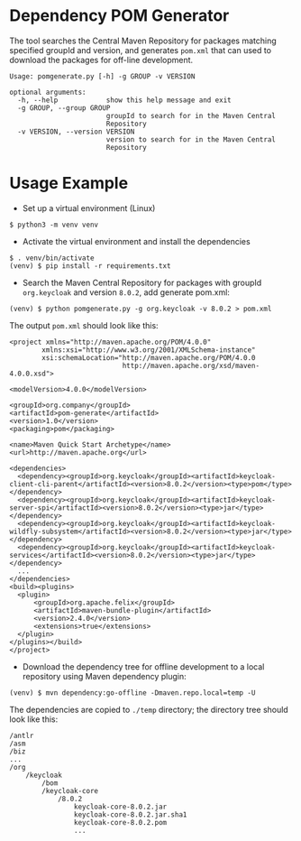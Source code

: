 # Dependency POM Generator

The tool searches the Central Maven Repository for packages matching specified groupId and version, 
and generates  `pom.xml` that can used to download the packages for off-line development. 

```
Usage: pomgenerate.py [-h] -g GROUP -v VERSION

optional arguments:
  -h, --help            show this help message and exit
  -g GROUP, --group GROUP
                        groupId to search for in the Maven Central
                        Repository
  -v VERSION, --version VERSION
                        version to search for in the Maven Central
                        Repository
```

# Usage Example

- Set up a virtual environment (Linux)
```
$ python3 -m venv venv
```
- Activate the virtual environment and install the dependencies
```
$ . venv/bin/activate
(venv) $ pip install -r requirements.txt
```
- Search the Maven Central Repository for packages with groupId `org.keycloak` and version `8.0.2`,
  add generate pom.xml:
```
(venv) $ python pomgenerate.py -g org.keycloak -v 8.0.2 > pom.xml
```
The output `pom.xml` should look like this:
```
<project xmlns="http://maven.apache.org/POM/4.0.0"
        xmlns:xsi="http://www.w3.org/2001/XMLSchema-instance"
        xsi:schemaLocation="http://maven.apache.org/POM/4.0.0
                            http://maven.apache.org/xsd/maven-4.0.0.xsd">

<modelVersion>4.0.0</modelVersion>

<groupId>org.company</groupId>
<artifactId>pom-generate</artifactId>
<version>1.0</version>
<packaging>pom</packaging>

<name>Maven Quick Start Archetype</name>
<url>http://maven.apache.org</url>

<dependencies>  
  <dependency><groupId>org.keycloak</groupId><artifactId>keycloak-client-cli-parent</artifactId><version>8.0.2</version><type>pom</type></dependency>
  <dependency><groupId>org.keycloak</groupId><artifactId>keycloak-server-spi</artifactId><version>8.0.2</version><type>jar</type></dependency>
  <dependency><groupId>org.keycloak</groupId><artifactId>keycloak-wildfly-subsystem</artifactId><version>8.0.2</version><type>jar</type></dependency>
  <dependency><groupId>org.keycloak</groupId><artifactId>keycloak-services</artifactId><version>8.0.2</version><type>jar</type></dependency>
  ...
</dependencies>
<build><plugins>
  <plugin>
      <groupId>org.apache.felix</groupId>
      <artifactId>maven-bundle-plugin</artifactId>
      <version>2.4.0</version>
      <extensions>true</extensions>
  </plugin>
</plugins></build>
</project>

```

- Download the dependency tree for offline development to a local repository using Maven dependency plugin:
```
(venv) $ mvn dependency:go-offline -Dmaven.repo.local=temp -U
```
The dependencies are copied  to `./temp` directory; the directory tree should look like this:
```
/antlr
/asm
/biz
...
/org
    /keycloak
        /bom
        /keycloak-core
            /8.0.2
                keycloak-core-8.0.2.jar
                keycloak-core-8.0.2.jar.sha1
                keycloak-core-8.0.2.pom
                ...
```